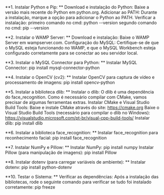 **1. Instalar Python e Pip:  **
  Download e instalação do Python: Baixe a versão mais recente do Python em python.org.
  Adicionar ao PATH: Durante a instalação, marque a opção para adicionar o Python ao PATH.
  Verificar a instalação:
    primeiro comando no cmd:  python --version
    segundo comando no cmd:  pip --version
                          
**2. Instalar o WAMP Server:  **
  Download e instalação: Baixe o WAMP Server em wampserver.com.
  Configuração do MySQL: Certifique-se de que o MySQL esteja funcionando no WAMP, e que o MySQL Workbench esteja configurado corretamente para se conectar ao seu servidor local.

**3. Instalar o MySQL Connector para Python:  **
  Instalar MySQL Connector:  pip install mysql-connector-python
    
**4. Instalar o OpenCV (cv2):  **
  Instalar OpenCV para captura de vídeo e processamento de imagens:  pip install opencv-python

**5. Instalar a biblioteca dlib:  **
  Instalar o dlib: O dlib é uma dependência do face_recognition. Como é necessário compilar com CMake, vamos precisar de algumas ferramentas extras.
  Instalar CMake e Visual Studio Build Tools:
  Baixe e instale CMake através do site:  https://cmake.org
  Baixe o Visual Studio Build Tools (necessário para compilar o dlib no Windows):  https://visualstudio.microsoft.com/pt-br/visual-cpp-build-tools/
  Instalar dlib: pip install dlib

**6. Instalar a biblioteca face_recognition:  **
  Instalar face_recognition para reconhecimento facial:  pip install face_recognition

**7. Instalar NumPy e Pillow:  **
  Instalar NumPy:  pip install numpy
  Instalar Pillow (para manipulação de imagens):  pip install Pillow

**8. Instalar dotenv (para carregar variáveis de ambiente):  **
  Instalar dotenv:  pip install python-dotenv

**10. Testar o Sistema:  **
  Verificar as dependências: Após a instalação das bibliotecas, rode o seguinte comando para verificar se tudo foi instalado corretamente:  pip freeze
